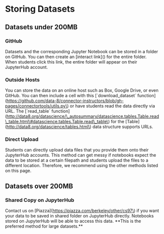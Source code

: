 # Storing Datasets

## Datasets under 200MB

### GitHub

Datasets and the corresponding Jupyter Notebook can be stored in a folder on GitHub. You can then create an \[interact link\]\(\) for the entire folder. When students click this link, the entire folder will appear on their JupyterHub account. 

### Outside Hosts

You can store the data on an online host such as Box, Google Drive, or even GitHub. You can then include a cell with this \[\`download\_dataset\` function\]\(https://github.com/data-8/connector-instructors/blob/gh-pages/connectortools/utils.py\) or have students read the data directly via URL. The \[\`read\_table\` function\]\(http://data8.org/datascience/\_autosummary/datascience.tables.Table.read\_table.html\#datascience.tables.Table.read\_table\) for the \[Table\]\(http://data8.org/datascience/tables.html\) data structure supports URLs. 

### Direct Upload

Students can directly upload data files that you provide them onto their JupyterHub accounts. This method can get messy if notebooks expect the data to be stored at a certain filepath and students upload the files to a different location. Therefore, we recommend using the other methods listed on this page.  

## Datasets over 200MB

### Shared Copy on JupyterHub

Contact us on \[Piazza\]\(https://piazza.com/berkeley/other/cs97\) if you want your data to be saved in shared folder on JupyterHub directly. Notebooks stored on JupyterHub will be able to access this data. \*\*This is the preferred method for large datasets.\*\*




